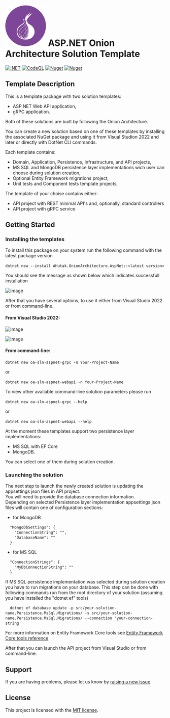 # ![icon](https://raw.githubusercontent.com/agutak/aspnet-onion-template/master/.github/icon.png) ASP.NET Onion Architecture Solution Template
[![.NET](https://github.com/agutak/aspnet-clean-template/actions/workflows/build-test-dotnet.yml/badge.svg?branch=master)](https://github.com/agutak/aspnet-clean-template/actions/workflows/build-test-dotnet.yml)
[![CodeQL](https://github.com/agutak/aspnet-clean-template/actions/workflows/codeql-analysis.yml/badge.svg)](https://github.com/agutak/aspnet-clean-template/actions/workflows/codeql-analysis.yml)
[![Nuget](https://img.shields.io/nuget/vpre/AHutak.OnionArchitecture.AspNet?label=NuGet)](https://www.nuget.org/packages/AHutak.OnionArchitecture.AspNet)
[![Nuget](https://img.shields.io/nuget/dt/AHutak.OnionArchitecture.AspNet?label=Downloads)](https://www.nuget.org/packages/AHutak.OnionArchitecture.AspNet)

## Template Description
This is a template package with two solution templates:
- ASP.NET Web API application,
- gRPC application.

Both of these solutions are built by following the Onion Architecture.

You can create a new solution based on one of these templates by installing the associated NuGet package and using it from Visual Studion 2022 and later or directly with DotNet CLI commands.

Each template contains:
- Domain, Application, Persistence, Infrastructure, and API projects,
- MS SQL and MongoDB persistence layer implementations wich user can choose during solution creation,
- Optional Entity Framework migrations project,
- Unit tests and Component tests template projects,

The template of your choise contains either:
- API project with REST minimal API's and, optionally, standard controllers
- API project with gRPC service

## Getting Started

### Installing the templates

To install this package on your system run the following command with the latest package version

``` dotnet new --install AHutak.OnionArchitecture.AspNet::<latest version> ```

You should see the message as shown below which indicates successfull installation

![image](https://user-images.githubusercontent.com/25172188/208269429-cd8faa56-255d-4019-8839-5a8f80ffd918.png)

After that you have several options, to use it either from Visual Studio 2022 or from command-line.  

#### From Visual Studio 2022:

![image](https://user-images.githubusercontent.com/25172188/208269465-dec81650-9cac-4f20-af2f-cf03b1377ce0.png)

![image](https://user-images.githubusercontent.com/25172188/182181727-e2fda348-8eca-4dad-8bdd-479b0e7cf428.png)

#### From command-line:

``` dotnet new oa-sln-aspnet-grpc -n Your-Project-Name ```

or

``` dotnet new oa-sln-aspnet-webapi -n Your-Project-Name ```

To view other available command-line solution parameters please run

``` dotnet new oa-sln-aspnet-grpc --help ```

or

``` dotnet new oa-sln-aspnet-webapi --help ```

At the moment these templates support two persistence layer implementations: 
- MS SQL with EF Core
- MongoDB.  

You can select one of them during solution creation.

### Launching the solution

The next step to launch the newly created solution is updating the appsettings json files in API project.  
You will need to provide the database connection information.  
Depending on selected Persistence layer implementation appsettings json files will contain one of configuration sections: 

- for MongoDB

``` 
  "MongoDbSettings": {
    "ConnectionString": "",
    "DatabaseName": ""
  }
```

- for MS SQL
``` 
  "ConnectionStrings": {
    "MyDbConnectionString": ""
  }
```

If MS SQL persistence implementation was selected during solution creation you have to run migrations on your database.
This step can be done with following commands run from the root directory of your solution (assuming you have installed the "dotnet ef" tools)

``` 
  dotnet ef database update -p src/your-solution-name.Persistence.MsSql.Migrations/ -s src/your-solution-name.Persistence.MsSql.Migrations/ --connection 'your-connection-string' 
```

For more information on Entity Framework Core tools see [Entity Framework Core tools reference](https://docs.microsoft.com/en-us/ef/core/cli/dotnet)


After that you can launch the API project from Visual Studio or from command-line.

## Support

If you are having problems, please let us know by [raising a new issue](https://github.com/agutak/aspnet-onion-template/issues/new/choose).

## License

This project is licensed with the [MIT license](LICENSE).

